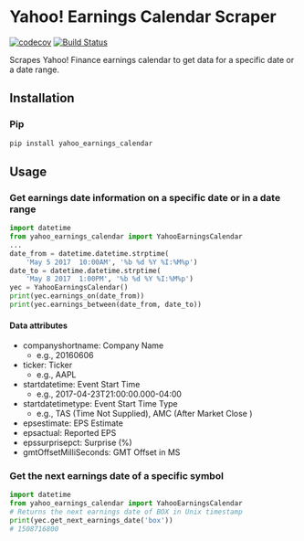 # Yahoo! Earnings Calendar Scraper
[![codecov](https://codecov.io/gh/wenboyu2/yahoo-earnings-calendar/branch/master/graph/badge.svg)](https://codecov.io/gh/wenboyu2/yahoo-earnings-calendar)
[![Build Status](https://travis-ci.com/wenboyu2/yahoo-earnings-calendar.svg?branch=master)](https://travis-ci.com/wenboyu2/yahoo-earnings-calendar)

Scrapes Yahoo! Finance earnings calendar to get data for a specific date or a date range.

## Installation
### Pip
```sh
pip install yahoo_earnings_calendar
```

## Usage

### Get earnings date information on a specific date or in a date range
```python
import datetime
from yahoo_earnings_calendar import YahooEarningsCalendar
...
date_from = datetime.datetime.strptime(
    'May 5 2017  10:00AM', '%b %d %Y %I:%M%p')
date_to = datetime.datetime.strptime(
    'May 8 2017  1:00PM', '%b %d %Y %I:%M%p')
yec = YahooEarningsCalendar()
print(yec.earnings_on(date_from))
print(yec.earnings_between(date_from, date_to))
```

#### Data attributes
- companyshortname: Company Name
  - e.g., 20160606
- ticker: Ticker
  - e.g., AAPL
- startdatetime: Event Start Time
  - e.g., 2017-04-23T21:00:00.000-04:00
- startdatetimetype: Event Start Time Type
  - e.g., TAS (Time Not Supplied), AMC (After Market Close	)
- epsestimate: EPS Estimate
- epsactual: Reported EPS
- epssurprisepct: Surprise (%)
- gmtOffsetMilliSeconds: GMT Offset in MS

### Get the next earnings date of a specific symbol
```python
import datetime
from yahoo_earnings_calendar import YahooEarningsCalendar
# Returns the next earnings date of BOX in Unix timestamp
print(yec.get_next_earnings_date('box'))
# 1508716800
```
